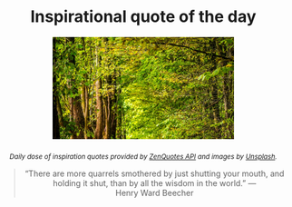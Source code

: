 
<div align="center">

# Inspirational quote of the day

<img src="./data/photo.jpeg" alt="Beautiful nature photo" width="320" height="180">

<sub><i>Daily dose of inspiration quotes provided by [ZenQuotes API](https://zenquotes.io/) and images by [Unsplash](https://unsplash.com/).</i></sub>


<blockquote>&ldquo;There are more quarrels smothered by just shutting your mouth, and holding it shut, than by all the wisdom in the world.&rdquo; &mdash; <footer>Henry Ward Beecher</footer></blockquote>

</div>
